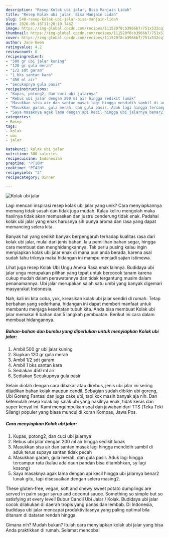 ```yaml
---
description: "Resep Kolak ubi jalar, Bisa Manjain Lidah"
title: "Resep Kolak ubi jalar, Bisa Manjain Lidah"
slug: 548-resep-kolak-ubi-jalar-bisa-manjain-lidah
date: 2020-05-16T11:20:10.746Z
image: https://img-global.cpcdn.com/recipes/111520f8cb3966b7/751x532cq70/kolak-ubi-jalar-foto-resep-utama.jpg
thumbnail: https://img-global.cpcdn.com/recipes/111520f8cb3966b7/751x532cq70/kolak-ubi-jalar-foto-resep-utama.jpg
cover: https://img-global.cpcdn.com/recipes/111520f8cb3966b7/751x532cq70/kolak-ubi-jalar-foto-resep-utama.jpg
author: Jane Owen
ratingvalue: 4.2
reviewcount: 8
recipeingredient:
- "500 gr ubi jalar kuning"
- "120 gr gula merah"
- "1/2 sdt garam"
- "1 bks santan kara"
- "450 ml air"
- "Secukupnya gula pasir"
recipeinstructions:
- "Kupas, potong2, dan cuci ubi jalarnya"
- "Rebus ubi jalar dengan 200 ml air hingga sedikit lunak"
- "Masukkan sisa air dan santan masak lagi hingga mendidih sambil di aduk terus supaya santan tidak pecah"
- "Masukkan garam, gula merah, dan gula pasir. Aduk lagi hingga tercampur rata (kalau ada daun pandan bisa ditambhkan, sy lagi kosong)"
- "Saya masaknya agak lama dengan api kecil hingga ubi jalarnya benar2 lunak gitu, tapi disesuaikan dengan selera masing2."
categories:
- Resep
tags:
- kolak
- ubi
- jalar

katakunci: kolak ubi jalar 
nutrition: 300 calories
recipecuisine: Indonesian
preptime: "PT18M"
cooktime: "PT42M"
recipeyield: "3"
recipecategory: Dinner

---
```



![Kolak ubi jalar](https://img-global.cpcdn.com/recipes/111520f8cb3966b7/751x532cq70/kolak-ubi-jalar-foto-resep-utama.jpg)

Lagi mencari inspirasi resep kolak ubi jalar yang unik? Cara menyiapkannya memang tidak susah dan tidak juga mudah. Kalau keliru mengolah maka hasilnya tidak akan memuaskan dan justru cenderung tidak enak. Padahal kolak ubi jalar yang enak harusnya sih punya aroma dan rasa yang dapat memancing selera kita.

Banyak hal yang sedikit banyak berpengaruh terhadap kualitas rasa dari kolak ubi jalar, mulai dari jenis bahan, lalu pemilihan bahan segar, hingga cara membuat dan menghidangkannya. Tak perlu pusing kalau ingin menyiapkan kolak ubi jalar enak di mana pun anda berada, karena asal sudah tahu triknya maka hidangan ini mampu menjadi sajian istimewa.

Lihat juga resep Kolak Ubi Ungu Aneka Rasa enak lainnya. Budidaya ubi jalar ungu merupakan pilihan yang tepat untuk bercocok tanam karena cukup mudah dalam perawatannya dan tidak tergantung musim dalam penanamannya. Ubi jalar merupakan salah satu umbi yang banyak digemari masyarakat Indonesia.


Nah, kali ini kita coba, yuk, kreasikan kolak ubi jalar sendiri di rumah. Tetap berbahan yang sederhana, hidangan ini dapat memberi manfaat untuk membantu menjaga kesehatan tubuh kita. Anda bisa membuat Kolak ubi jalar memakai 6 bahan dan 5 langkah pembuatan. Berikut ini cara dalam membuat hidangannya.

<!--inarticleads1-->

##### Bahan-bahan dan bumbu yang diperlukan untuk menyiapkan Kolak ubi jalar:

1. Ambil 500 gr ubi jalar kuning
1. Siapkan 120 gr gula merah
1. Ambil 1/2 sdt garam
1. Ambil 1 bks santan kara
1. Sediakan 450 ml air
1. Sediakan Secukupnya gula pasir


Selain diolah dengan cara dibakar atau direbus, jenis ubi jalar ini sering dijadikan bahan kolak maupun candil. Sebagian sudah dibikin ubi goreng, Ubi Goreng Fantasi dan juga cake ubi, tapi kok masih banyak aja nih. Dan ketemulah resep kolak biji salak ubi yang hasilnya enak, tidak keras dan super kenyal ini. Kami mengumpulkan soal dan jawaban dari TTS (Teka Teki Silang) populer yang biasa muncul di koran Kompas, Jawa Pos. 

<!--inarticleads2-->

##### Cara menyiapkan Kolak ubi jalar:

1. Kupas, potong2, dan cuci ubi jalarnya
1. Rebus ubi jalar dengan 200 ml air hingga sedikit lunak
1. Masukkan sisa air dan santan masak lagi hingga mendidih sambil di aduk terus supaya santan tidak pecah
1. Masukkan garam, gula merah, dan gula pasir. Aduk lagi hingga tercampur rata (kalau ada daun pandan bisa ditambhkan, sy lagi kosong)
1. Saya masaknya agak lama dengan api kecil hingga ubi jalarnya benar2 lunak gitu, tapi disesuaikan dengan selera masing2.


These gluten-free, vegan, soft and chewy sweet potato dumplings are served in palm sugar syrup and coconut sauce. Something so simple but so satisfying at every level! Bubur Candil Ubi Jalar / Kolak. Budidaya ubi jalar cocok dilakukan di daerah tropis yang panas dan lembab. Di Indonesia, budidaya ubi jalar mencapai produktivitasnya yang paling optimal bila ditanam di dataran rendah hingga. 

Gimana nih? Mudah bukan? Itulah cara menyiapkan kolak ubi jalar yang bisa Anda praktikkan di rumah. Selamat mencoba!
